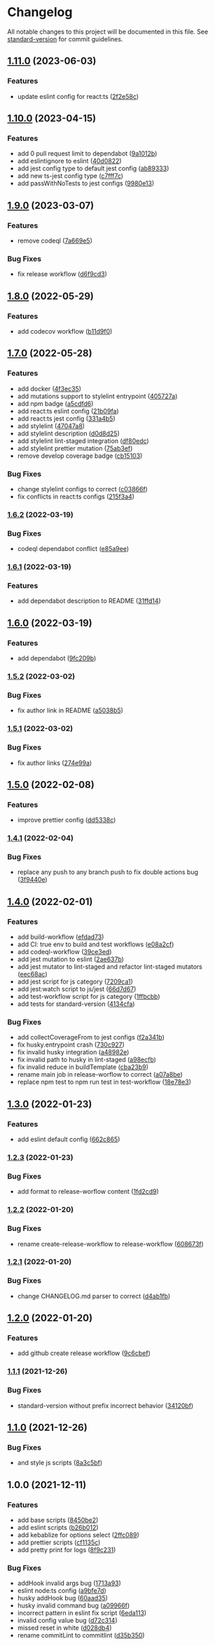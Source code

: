 # Changelog

All notable changes to this project will be documented in this file. See [standard-version](https://github.com/conventional-changelog/standard-version) for commit guidelines.

## [1.11.0](https://github.com/allohamora/cli/compare/1.10.0...1.11.0) (2023-06-03)

### Features

- update eslint config for react:ts ([2f2e58c](https://github.com/allohamora/cli/commit/2f2e58ce18a54f1cd9b16ed731dae2ad58296304))

## [1.10.0](https://github.com/allohamora/cli/compare/1.9.0...1.10.0) (2023-04-15)

### Features

- add 0 pull request limit to dependabot ([9a1012b](https://github.com/allohamora/cli/commit/9a1012b7ceeb20b35e0c637142e5e1c24c47dd1d))
- add eslintignore to eslint ([40d0822](https://github.com/allohamora/cli/commit/40d0822f19223d49c2268c83da079d0fce99d7ba))
- add jest config type to default jest config ([ab89333](https://github.com/allohamora/cli/commit/ab89333fc76979874f7c925d0285b3b666e27500))
- add new ts-jest config type ([c7fff7c](https://github.com/allohamora/cli/commit/c7fff7c51b6437d55c87d07ee2e7da4ec6d1c77e))
- add passWithNoTests to jest configs ([9980e13](https://github.com/allohamora/cli/commit/9980e13bfcc9baa82b68976f8432eb6f144e5836))

## [1.9.0](https://github.com/allohamora/cli/compare/1.8.0...1.9.0) (2023-03-07)

### Features

- remove codeql ([7a669e5](https://github.com/allohamora/cli/commit/7a669e5ce49cfd19ea9e87418b9f86906cd26881))

### Bug Fixes

- fix release workflow ([d6f9cd3](https://github.com/allohamora/cli/commit/d6f9cd34d946d35f09e1db17d521101a4ea8e30a))

## [1.8.0](https://github.com/allohamora/cli/compare/1.7.0...1.8.0) (2022-05-29)

### Features

- add codecov workflow ([b11d9f0](https://github.com/allohamora/cli/commit/b11d9f0f044a3a0452c004ba5c95dbcb29273024))

## [1.7.0](https://github.com/allohamora/cli/compare/1.6.2...1.7.0) (2022-05-28)

### Features

- add docker ([4f3ec35](https://github.com/allohamora/cli/commit/4f3ec3525527fdf86b08ee802dc47597123e4d5e))
- add mutations support to stylelint entrypoint ([405727a](https://github.com/allohamora/cli/commit/405727ac579848ffd29eff2e3a3a1bbb68bd236c))
- add npm badge ([a5cdfd6](https://github.com/allohamora/cli/commit/a5cdfd65faf04ecea395d6f7818c70ffc9b6444a))
- add react:ts eslint config ([21b09fa](https://github.com/allohamora/cli/commit/21b09faf5f1915ccb93e34ac79ff13df35bb27c8))
- add react:ts jest config ([331a4b5](https://github.com/allohamora/cli/commit/331a4b58dc32dba269a745d079e684cb537f0460))
- add stylelint ([47047a8](https://github.com/allohamora/cli/commit/47047a8b895613f07410bea0ecfab0d1f526c9a1))
- add stylelint description ([d0d8d25](https://github.com/allohamora/cli/commit/d0d8d2558c3a2c6284d48b991b32c04de5e4ab59))
- add stylelint lint-staged integration ([df80edc](https://github.com/allohamora/cli/commit/df80edc5607461adb76fd1a8748a115e5e7864c6))
- add stylelint prettier mutation ([75ab3ef](https://github.com/allohamora/cli/commit/75ab3efc68dbe41e5bcee68270fe0095eade81f7))
- remove develop coverage badge ([cb15103](https://github.com/allohamora/cli/commit/cb1510339936962b45f74ced8ab860b7c8accd7d))

### Bug Fixes

- change stylelint configs to correct ([c03866f](https://github.com/allohamora/cli/commit/c03866f60776689d283a27311c2dc639fb622d44))
- fix conflicts in react:ts configs ([215f3a4](https://github.com/allohamora/cli/commit/215f3a41d695aec7258fe2b3bc4103396283acb3))

### [1.6.2](https://github.com/allohamora/cli/compare/1.6.1...1.6.2) (2022-03-19)

### Bug Fixes

- codeql dependabot conflict ([e85a9ee](https://github.com/allohamora/cli/commit/e85a9ee39a238931efdc47819edd8f96d2dfa434))

### [1.6.1](https://github.com/allohamora/cli/compare/1.6.0...1.6.1) (2022-03-19)

### Features

- add dependabot description to README ([31ffd14](https://github.com/allohamora/cli/commit/31ffd146470cba8751127e54c16677e11ed9cc48))

## [1.6.0](https://github.com/allohamora/cli/compare/1.5.2...1.6.0) (2022-03-19)

### Features

- add dependabot ([9fc209b](https://github.com/allohamora/cli/commit/9fc209bc9bb6e5efaef02d952176417df4aff0d7))

### [1.5.2](https://github.com/allohamora/cli/compare/1.5.1...1.5.2) (2022-03-02)

### Bug Fixes

- fix author link in README ([a5038b5](https://github.com/allohamora/cli/commit/a5038b5d785e8dbb48123b565e188af7ddc88275))

### [1.5.1](https://github.com/allohamora/cli/compare/1.5.0...1.5.1) (2022-03-02)

### Bug Fixes

- fix author links ([274e99a](https://github.com/allohamora/cli/commit/274e99a7495f5544ad2c2f9b27134f66e5a83171))

## [1.5.0](https://github.com/allohamora/cli/compare/1.4.1...1.5.0) (2022-02-08)

### Features

- improve prettier config ([dd5338c](https://github.com/allohamora/cli/commit/dd5338cf5371252cd04fab80540047c1c89c980a))

### [1.4.1](https://github.com/allohamora/cli/compare/1.4.0...1.4.1) (2022-02-04)

### Bug Fixes

- replace any push to any branch push to fix double actions bug ([3f9440e](https://github.com/allohamora/cli/commit/3f9440e2c44c15fd47a3146a043818d9eba35b44))

## [1.4.0](https://github.com/allohamora/cli/compare/1.3.0...1.4.0) (2022-02-01)

### Features

- add build-workflow ([efdad73](https://github.com/allohamora/cli/commit/efdad73e6746f75d7a78fa13905be66e6e38c0b6))
- add CI: true env to build and test workflows ([e08a2cf](https://github.com/allohamora/cli/commit/e08a2cf842ca23a30ba1e421e45858c343151145))
- add codeql-workflow ([39ce3ed](https://github.com/allohamora/cli/commit/39ce3ed77b89d81ce0db9add3a2552ed05b2a7ed))
- add jest mutation to eslint ([2ae637b](https://github.com/allohamora/cli/commit/2ae637b0f480137b9fa73bb92ef41b2a748f4020))
- add jest mutator to lint-staged and refactor lint-staged mutators ([eec68ac](https://github.com/allohamora/cli/commit/eec68ac8c11f15e8ce6e0b04d466c1ad8a2c901d))
- add jest script for js category ([7209ca1](https://github.com/allohamora/cli/commit/7209ca15ea15163fcf9d97112d935d18047eb0be))
- add jest:watch script to js/jest ([66d7d67](https://github.com/allohamora/cli/commit/66d7d67c6d2cc6bb16bc90df2d443b0665b4c2c8))
- add test-workflow script for js category ([1ffbcbb](https://github.com/allohamora/cli/commit/1ffbcbb1773f936553ccaecffcc5f35df0e10758))
- add tests for standard-version ([4134cfa](https://github.com/allohamora/cli/commit/4134cfae73c0ef630916304900cc74385ad4970f))

### Bug Fixes

- add collectCoverageFrom to jest configs ([f2a341b](https://github.com/allohamora/cli/commit/f2a341b37372ba00ce3e6b9d1e43651a0367bb19))
- fix husky.entrypoint crash ([730c927](https://github.com/allohamora/cli/commit/730c9270a6d954b13aa2e02d8641bdee039cd367))
- fix invalid husky integration ([a48982e](https://github.com/allohamora/cli/commit/a48982eef87caa75992a501da8e7985bde8d0241))
- fix invalid path to husky in lint-staged ([a98ecfb](https://github.com/allohamora/cli/commit/a98ecfbad3321902662f7e3054622c5854550d5b))
- fix invalid reduce in buildTemplate ([cba23b9](https://github.com/allohamora/cli/commit/cba23b9492ddc39d1b7f138ddb87b500cc7fc0f4))
- rename main job in release-worflow to correct ([a07a8be](https://github.com/allohamora/cli/commit/a07a8be4729ea0933a6f8d70dcaf835bf7cae0d8))
- replace npm test to npm run test in test-workflow ([18e78e3](https://github.com/allohamora/cli/commit/18e78e30565c717a62e6d2bbe3c7e3ce66694b9f))

## [1.3.0](https://github.com/allohamora/cli/compare/1.2.3...1.3.0) (2022-01-23)

### Features

- add eslint default config ([662c865](https://github.com/allohamora/cli/commit/662c8657701a35255bca566fe5b40eb21bbde150))

### [1.2.3](https://github.com/allohamora/cli/compare/1.2.2...1.2.3) (2022-01-23)

### Bug Fixes

- add format to release-worflow content ([1fd2cd9](https://github.com/allohamora/cli/commit/1fd2cd926ed406faf084ee60c268306a06e7697c))

### [1.2.2](https://github.com/allohamora/cli/compare/1.2.1...1.2.2) (2022-01-20)

### Bug Fixes

- rename create-release-workflow to release-workflow ([608673f](https://github.com/allohamora/cli/commit/608673f1201418e82ea9cb8c6cbfeb88c4fdcae4))

### [1.2.1](https://github.com/allohamora/cli/compare/1.2.0...1.2.1) (2022-01-20)

### Bug Fixes

- change CHANGELOG.md parser to correct ([d4ab1fb](https://github.com/allohamora/cli/commit/d4ab1fb8b8d7b5c835ab81d2a69380b06b1da4b5))

## [1.2.0](https://github.com/allohamora/cli/compare/1.1.1...1.2.0) (2022-01-20)

### Features

- add github create release workflow ([9c6cbef](https://github.com/allohamora/cli/commit/9c6cbefa2fb3a451094f7d57a17fa9396593f650))

### [1.1.1](https://github.com/allohamora/cli/compare/1.1.0...1.1.1) (2021-12-26)

### Bug Fixes

- standard-version without prefix incorrect behavior ([34120bf](https://github.com/allohamora/cli/commit/34120bf3a722106a0eefda2b8f69169072ac5d69))

## [1.1.0](https://github.com/allohamora/cli/compare/1.0.0...1.1.0) (2021-12-26)

### Bug Fixes

- and style js scripts ([8a3c5bf](https://github.com/allohamora/cli/commit/8a3c5bf9460fbb555c2266b396bd3a856b0ababe))

## 1.0.0 (2021-12-11)

### Features

- add base scripts ([8450be2](https://github.com/allohamora/cli/commit/8450be23d4af59b9257e3953b7eda606330c2957))
- add eslint scripts ([b26b012](https://github.com/allohamora/cli/commit/b26b012cc8cc7b32a48590c44b11709f4674d376))
- add kebablize for options select ([2ffc089](https://github.com/allohamora/cli/commit/2ffc089d3d93b69145f64c34fffeb917d067a7b2))
- add prettier scripts ([cf1135c](https://github.com/allohamora/cli/commit/cf1135ce4c621b1f8d9ae34db7954420b5f48e83))
- add pretty print for logs ([8f9c231](https://github.com/allohamora/cli/commit/8f9c231a0ebca37859a481dc3c72a57c8af12eca))

### Bug Fixes

- addHook invalid args bug ([1713a93](https://github.com/allohamora/cli/commit/1713a9343f1a16ce1ce450e3756741424d2ab365))
- eslint node:ts config ([a9bfe7d](https://github.com/allohamora/cli/commit/a9bfe7dd8db35280803d8d1e435bed3b805f5e22))
- husky addHook bug ([60aad35](https://github.com/allohamora/cli/commit/60aad35da3821b83d8af807ce6e958ea3e793373))
- husky invalid command bug ([a09966f](https://github.com/allohamora/cli/commit/a09966f0faaccba035b4943aa4fe5fb9e7434a1c))
- incorrect pattern in eslint fix script ([6eda113](https://github.com/allohamora/cli/commit/6eda11350c0b7e2fa869a5855df4493cd8cf8ff5))
- invalid config value bug ([d72c314](https://github.com/allohamora/cli/commit/d72c314c287f00ac589bb9d58ba0a5f131444648))
- missed reset in white ([d028db4](https://github.com/allohamora/cli/commit/d028db4be37d72aca71b01c92c4e297ab7dfff00))
- rename commitLint to commitlint ([d35b350](https://github.com/allohamora/cli/commit/d35b3501d35eb54c2eae1c3da2d2afc91f3593bc))
